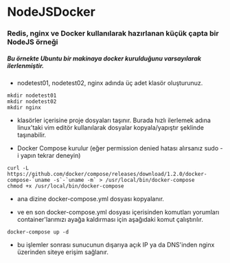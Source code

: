 # NodeJSDocker
### Redis, nginx ve Docker kullanılarak hazırlanan küçük çapta bir NodeJS örneği

##### Bu örnekte Ubuntu bir makinaya docker kurulduğunu varsayılarak ilerlenmiştir.

* nodetest01, nodetest02, nginx adında üç adet klasör oluşturunuz. 
```
mkdir nodetest01
mkdir nodetest02
mkdir nginx
```

* klasörler içerisine proje dosyaları taşınır. Burada hızlı ilerlemek adına linux'taki vim editör kullanılarak dosyalar kopyala/yapıştır şeklinde taşınabilir.

* Docker Compose kurulur (eğer permission denied hatası alırsanız sudo -i yapın tekrar deneyin)
```
curl -L https://github.com/docker/compose/releases/download/1.2.0/docker-compose-`uname -s`-`uname -m` > /usr/local/bin/docker-compose
chmod +x /usr/local/bin/docker-compose
```

* ana dizine docker-compose.yml dosyası kopyalanır.

* ve en son docker-compose.yml dosyası içerisinden komutları yorumları container'larımızı ayağa kaldırması için aşağıdaki komut çalıştırılır.
```
docker-compose up -d
```

* bu işlemler sonrası sunucunun dışarıya açık IP ya da DNS'inden nginx üzerinden siteye erişim sağlanır.
